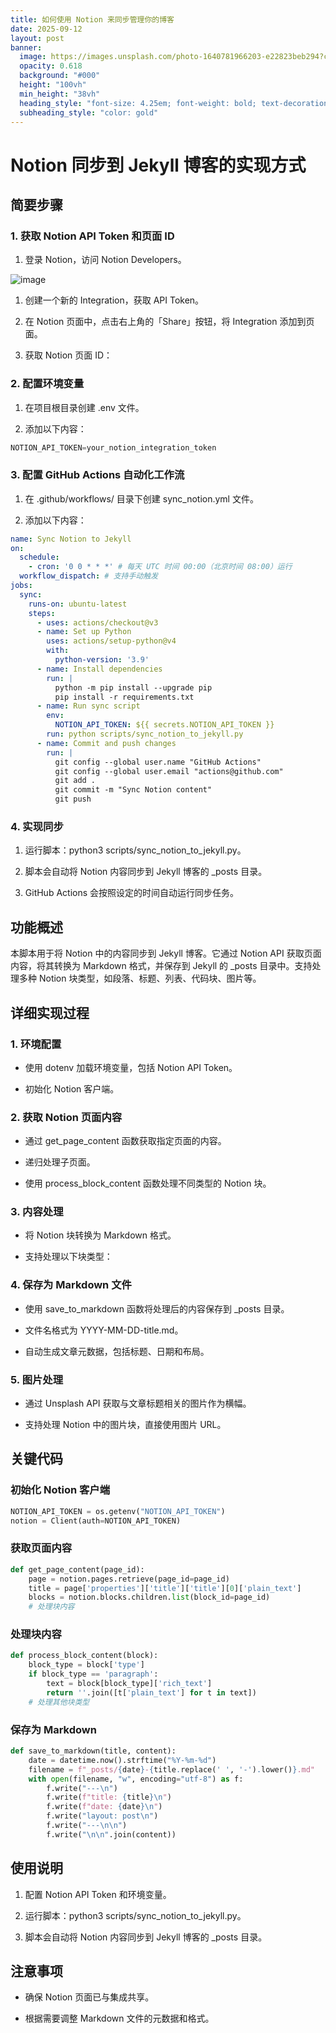 ```yaml
---
title: 如何使用 Notion 来同步管理你的博客
date: 2025-09-12
layout: post
banner:
  image: https://images.unsplash.com/photo-1640781966203-e22823beb294?crop=entropy&cs=tinysrgb&fit=max&fm=jpg&ixid=M3w2OTIwMzJ8MHwxfHJhbmRvbXx8fHx8fHx8fDE3NTc2ODA4MjZ8&ixlib=rb-4.1.0&q=80&w=1080
  opacity: 0.618
  background: "#000"
  height: "100vh"
  min_height: "38vh"
  heading_style: "font-size: 4.25em; font-weight: bold; text-decoration: underline"
  subheading_style: "color: gold"
---
```


# Notion 同步到 Jekyll 博客的实现方式

## 简要步骤

### 1. 获取 Notion API Token 和页面 ID

1. 登录 Notion，访问 Notion Developers。

![image](https://prod-files-secure.s3.us-west-2.amazonaws.com/a7a0cc5a-89b9-4cda-8686-1fba0ca52f40/d19c1afe-dea5-4312-9333-786b0ba83054/image.png?X-Amz-Algorithm=AWS4-HMAC-SHA256&X-Amz-Content-Sha256=UNSIGNED-PAYLOAD&X-Amz-Credential=ASIAZI2LB466YXNJWQWT%2F20250912%2Fus-west-2%2Fs3%2Faws4_request&X-Amz-Date=20250912T124024Z&X-Amz-Expires=3600&X-Amz-Security-Token=IQoJb3JpZ2luX2VjELT%2F%2F%2F%2F%2F%2F%2F%2F%2F%2FwEaCXVzLXdlc3QtMiJHMEUCICOC1kTjRUnAwZqM0Fa3zVLHEH%2ByvFUUi%2F8ASE2YjVK5AiEA6fzdSoYgOG7GP0x3qmELwolYFzHGB8rCmYLSl0%2Buolgq%2FwMILRAAGgw2Mzc0MjMxODM4MDUiDDYDR3hgrf5xH9UVTCrcA8q0zv8g2u5DYaQhAPEfhRqAfqWh%2BUsNPXkypGz24t6nmpfgXBMuhitGULpoCQAgdjCSLwA3f9v%2FwyV0%2FPm2TTxipNavXfEr9%2FlHtXjTwanWFA7JzhHIX2MtP%2BEyAvH%2B3KJcEXu4fVUWEzam5avRq6G1XhvwpEIUu6QVj1uhBPm32Gi27S1mT%2Br1vaVH%2F5FgYpLC6F%2BtQRxSF%2FlPQoDYVdqu9KGMT9hD9guKnjXDoGcC3MdtRszW3DngtjjMcB95k3BS8Gt9I8WEAqDz%2FV0ERyV%2BviLthjTXx2uMPBQxJsge%2FR9qo8b91oV06s0mMoT099zKzZx8c2Kn%2BGdq%2BV4rRylRgQ3cFWz1RS7itHoopUHwj0GQv9lt2FBHMnOv6SGXCqAphlPVXEHroJnaMGOph4oicEqyZ%2BuOwG4%2F1UwYz%2BZ4ZWRXBt5pO6OMYMsdNgluosS%2FFkeI1wzXuf6fZejbOJB5u3p6I6ZIGC6hA8dkA38M88I0Fhq7Qw5TiDxahkoYwOMupn1K1s9gj8rMlu7wg%2BYHfgFejSjiKZ4X20mIXdQQ6OKG3nX%2B6VJpH%2BzDATWnmEItdrjmhd2d%2Br8593Dt%2FwhzwOhgfFuhWRbxrqPXN%2BO8RAQlScL52cXhfg2kMKqWkMYGOqUB1xIVOrDwr1M85mYdVnmLId9DOMCTrQAhFyrbt9GWvkH1GZOSb2dfmIz%2BePCg8uYkmAtz8UBvMDLb9xz1dy47rkynADn5OVAsk9eQIL2CMuAam6jRhrK%2FTUXOKum9b%2BnwADqazYblnusLiX5kOT0%2BEdA1bjXI7%2BGosC47hK0Yqf6kkOL%2BdP0VYa3y8%2BaTMWJnRuO%2B3ZE4V6HXcW5dGteq81OhUOFJ&X-Amz-Signature=224f6ec6c9021e361b54f4012f423a1a0476b82d488db48fb65600eff9713f34&X-Amz-SignedHeaders=host&x-amz-checksum-mode=ENABLED&x-id=GetObject)

1. 创建一个新的 Integration，获取 API Token。

1. 在 Notion 页面中，点击右上角的「Share」按钮，将 Integration 添加到页面。

1. 获取 Notion 页面 ID：


### 2. 配置环境变量

1. 在项目根目录创建 .env 文件。

1. 添加以下内容：

```javascript
NOTION_API_TOKEN=your_notion_integration_token
```

### 3. 配置 GitHub Actions 自动化工作流

1. 在 .github/workflows/ 目录下创建 sync_notion.yml 文件。

1. 添加以下内容：

```yaml
name: Sync Notion to Jekyll
on:
  schedule:
    - cron: '0 0 * * *' # 每天 UTC 时间 00:00（北京时间 08:00）运行
  workflow_dispatch: # 支持手动触发
jobs:
  sync:
    runs-on: ubuntu-latest
    steps:
      - uses: actions/checkout@v3
      - name: Set up Python
        uses: actions/setup-python@v4
        with:
          python-version: '3.9'
      - name: Install dependencies
        run: |
          python -m pip install --upgrade pip
          pip install -r requirements.txt
      - name: Run sync script
        env:
          NOTION_API_TOKEN: ${{ secrets.NOTION_API_TOKEN }}
        run: python scripts/sync_notion_to_jekyll.py
      - name: Commit and push changes
        run: |
          git config --global user.name "GitHub Actions"
          git config --global user.email "actions@github.com"
          git add .
          git commit -m "Sync Notion content"
          git push
```

### 4. 实现同步

1. 运行脚本：python3 scripts/sync_notion_to_jekyll.py。

1. 脚本会自动将 Notion 内容同步到 Jekyll 博客的 _posts 目录。

1. GitHub Actions 会按照设定的时间自动运行同步任务。

## 功能概述

本脚本用于将 Notion 中的内容同步到 Jekyll 博客。它通过 Notion API 获取页面内容，将其转换为 Markdown 格式，并保存到 Jekyll 的 _posts 目录中。支持处理多种 Notion 块类型，如段落、标题、列表、代码块、图片等。

## 详细实现过程

### 1. 环境配置

- 使用 dotenv 加载环境变量，包括 Notion API Token。

- 初始化 Notion 客户端。

### 2. 获取 Notion 页面内容

- 通过 get_page_content 函数获取指定页面的内容。

- 递归处理子页面。

- 使用 process_block_content 函数处理不同类型的 Notion 块。

### 3. 内容处理

- 将 Notion 块转换为 Markdown 格式。

- 支持处理以下块类型：


### 4. 保存为 Markdown 文件

- 使用 save_to_markdown 函数将处理后的内容保存到 _posts 目录。

- 文件名格式为 YYYY-MM-DD-title.md。

- 自动生成文章元数据，包括标题、日期和布局。

### 5. 图片处理

- 通过 Unsplash API 获取与文章标题相关的图片作为横幅。

- 支持处理 Notion 中的图片块，直接使用图片 URL。

## 关键代码

### 初始化 Notion 客户端

```python
NOTION_API_TOKEN = os.getenv("NOTION_API_TOKEN")
notion = Client(auth=NOTION_API_TOKEN)
```

### 获取页面内容

```python
def get_page_content(page_id):
    page = notion.pages.retrieve(page_id=page_id)
    title = page['properties']['title']['title'][0]['plain_text']
    blocks = notion.blocks.children.list(block_id=page_id)
    # 处理块内容
```

### 处理块内容

```python
def process_block_content(block):
    block_type = block['type']
    if block_type == 'paragraph':
        text = block[block_type]['rich_text']
        return ''.join([t['plain_text'] for t in text])
    # 处理其他块类型
```

### 保存为 Markdown

```python
def save_to_markdown(title, content):
    date = datetime.now().strftime("%Y-%m-%d")
    filename = f"_posts/{date}-{title.replace(' ', '-').lower()}.md"
    with open(filename, "w", encoding="utf-8") as f:
        f.write("---\n")
        f.write(f"title: {title}\n")
        f.write(f"date: {date}\n")
        f.write("layout: post\n")
        f.write("---\n\n")
        f.write("\n\n".join(content))
```

## 使用说明

1. 配置 Notion API Token 和环境变量。

1. 运行脚本：python3 scripts/sync_notion_to_jekyll.py。

1. 脚本会自动将 Notion 内容同步到 Jekyll 博客的 _posts 目录。

## 注意事项

- 确保 Notion 页面已与集成共享。

- 根据需要调整 Markdown 文件的元数据和格式。